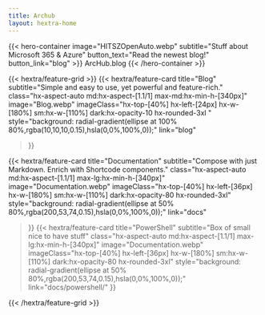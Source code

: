 ```yaml
---
title: Archub
layout: hextra-home
---
```

{{< hero-container image="HITSZOpenAuto.webp" subtitle="Stuff about Microsoft 365 & Azure" button_text="Read the newest blog!" button_link="blog" >}}
  ArcHub.blog
{{< /hero-container >}}

<div class="hx-mt-6"></div>

{{< hextra/feature-grid >}}
  {{< hextra/feature-card
    title="Blog"
    subtitle="Simple and easy to use, yet powerful and feature-rich."
    class="hx-aspect-auto md:hx-aspect-[1.1/1] max-md:hx-min-h-[340px]"
    image="Blog.webp"
    imageClass="hx-top-[40%] hx-left-[24px] hx-w-[180%] sm:hx-w-[110%] dark:hx-opacity-10 hx-rounded-3xl "
    style="background: radial-gradient(ellipse at 100% 80%,rgba(10,10,10,0.15),hsla(0,0%,100%,0));"
    link="blog"
  >}}

  
  {{< hextra/feature-card
    title="Documentation"
    subtitle="Compose with just Markdown. Enrich with Shortcode components."
    class="hx-aspect-auto md:hx-aspect-[1.1/1] max-lg:hx-min-h-[340px]"
    image="Documentation.webp"
    imageClass="hx-top-[40%] hx-left-[36px] hx-w-[180%] sm:hx-w-[110%] dark:hx-opacity-80 hx-rounded-3xl"
    style="background: radial-gradient(ellipse at 50% 80%,rgba(200,53,74,0.15),hsla(0,0%,100%,0));"
    link="docs"
  >}}
 {{< hextra/feature-card
    title="PowerShell"
    subtitle="Box of small nice to have stuff"
    class="hx-aspect-auto md:hx-aspect-[1.1/1] max-lg:hx-min-h-[340px]"
    image="Documentation.webp"
    imageClass="hx-top-[40%] hx-left-[36px] hx-w-[180%] sm:hx-w-[110%] dark:hx-opacity-80 hx-rounded-3xl"
    style="background: radial-gradient(ellipse at 50% 80%,rgba(200,53,74,0.15),hsla(0,0%,100%,0));"
    link="docs/powershell/"
  >}}
  
 
  
{{< /hextra/feature-grid >}}

